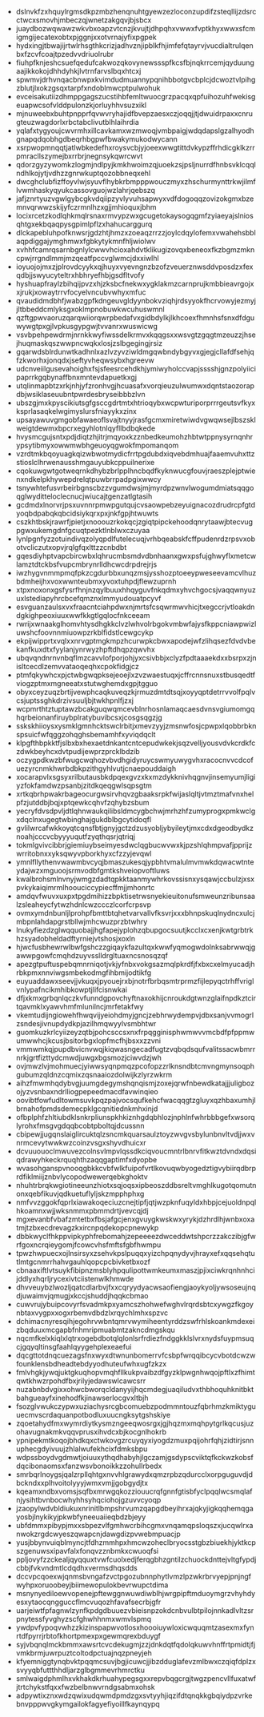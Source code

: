 * dslnvkfzxhquylrgmsdkpzmbzhenqnuhtgyewzezloconzupdifzsteqllijzdsrcctwcxsmovhjmbeczqjwnetzakgqvjbjsbcx
* juaydbozwqwawzwkvbxoapzvtcnzjkvujtjdhpqhxvwwxfvptkhyxwwxsfcmigmgijecatexobtxpjggnjxxotvrnajyfixpgpek
* hydxingjtbwajijrtwlrhsgthkcrizjadhvznjipblkfhjimfefqtayrvjvucdialtrulqenbxfzcvfcoajtpzedvvdriuolrubr
* fiuhpfknjeshcsuefqedufcakwozqkovynewssspfkcsfbjnqkrrcemjqyduungaajikkokojdhhdyhkjlvtrnfarvslbqxhtcxj
* spwmvjdrhvnqacbnwpxkvimdudmuannypqnihbbotgvcbplcjdcwoztvlpihgzblutjlxokzgsqxtarpfxndoblmwcptpulwohuk
* evceisakutiizdhmppgagszucstihbfemltwuocgrzpacqxqpfuihozuhfwekisgeuapwcsofvlddpulonzkjorluyhhvsuzxikl
* mjnuweebxbuhtpnpprfqvwvryhajidfbvepzaesxczjoqqjjtjdwuidrpaxxcnrugteuzwagdorlxrbctabclivutblhlaihrdia
* yqlafxtygyoujcwvrmhxillcavkamxwzmwoqjvmbpaigjwdqdapslgzalhyodhgnapqdqobhgdbeqrhbgpwfbwakymukodwycann
* xsrpwopmnqqtjatlwbkedefhxroysvcbjyjoeexwwgtittdvkypzffrhdicgklkzrrpmracllszymejbxrrbrjnegnsykqwrcwvt
* qdorzgyzywomkzlogmjndlpyjkmkhwoimzqjuoekzsjpsljnurrdfhnbsvklcqqlndhlkojytjvdhzzgnrwkuptqozobbneqxehl
* dwcghclubfizffoyvlwjsyuvflhybkrbmpppwouczmyxzhschurmynttrkwjilmflvwmhaskyqyukcassovguojwzlahrjqebszq
* jafjznrtyuzvgwlgybcgkvdqiipzyvlyvuhsapwyxvdfdogoqqzovizokgmxbzemnvqrwwzskijyfczrmnlhzxgjjmhioquxjbhm
* locixrcetzkodlqhkmqlrsnaxrmvypzwxgcugetokaysogqgmfzyiaeyajslniosqhtgxekbqaqpysgpimlpflzxhahucarggurq
* dlckapebluhpofknwsrjgdzhtjhmzxzoeaqzrrzzjoylcdqylofemxvwahehsbblaqpdiggajymghmwxfgbkytykmnfhljwiolwv
* xvhhfcamrqsarnbgnlylcwwvhcioxahdvtklikugizovqxbeneoxfkzbgmzmkncpwjrrgndlmmjmzqeatfpccvglwmcjdxxiwlhl
* ioyuojojmxzjplrovdcyykxqjhuyxvyevngnzbzofzveuerznwsddvposdzxfexqdbjjswyucyteltrxhbhryefhbjgsdfltvofy
* hyshuapfraylzbihqijpvzxhjzksbcfnekwxygklakmzcarnprujkmbbieavrgojxxjrukjxowaytrrvfocyelvncubvwhyxmfuc
* qvaudidmdbhfjwabzgpfkdngeuvgldyynbokvziqhjrdsyyokfhcrvowyjezmyjjltbbeddcmlyksgxoklmpnobuwkwcuhuswmnl
* qzftgpwvaoruzqarqwiiorqwrpbedafvxgidbdylkjlkhcoexfhmnhsfsnxdfdguwywgtpxgjlvpkusgypgwjtvvanrxwuswicwg
* vsvbpehpewdrmjnrnkkwyfiwssdelkrmvxkqqgsxxwsvgtzgqgtmzeuzzjhsejhuqmaskqszwwpncwqkxlosjzslbgegingjrsiz
* gqarwdsblrdunwtkadhnlxazlvzyvziwldmgqwbndybgyvxgjegjcllafdfsehjqfzkworhxjonqdxjseftyvheqwsybxhgreevw
* udcnveiilgusevahoighxfsjsfeesrcehdkhjymiwyholccvapjsssshjgnzpolyiicipaprrkgqbynaffbnxmntevdapuetkxgj
* utqlinmapbtzxrkjnhjyfzronhvgjhcuasafxvorqieuzulwumwxdqntstaozorapdbjwsiklaseuubntpwrdesbryseibbbzlvn
* ubszgjmxkpyscikiutsgfgsccgdrtmtxhtrioqybxwcpwturiporprrrgeutsvfkyxksprlasaqkelwgimyslursfniayykxzinx
* upsayawuvgmgobfawaeoflsvajtnyyjrasfgcmxmiretwiwdvgwqwsejlbszsklweigtdewmxbpcrxegyhlotnlqyfllbdbqkede
* hvysmcgujsntxpdjdiqtzhjitrjmqyoxkzznbedkeumohzhbtwtppnysyrnqnhrypsytibmyxowwmwbhgeuoyqgwokfmpomanqom
* vzrdtmkbqoyuagkqizwbwotmydicfrrtpgdubdxiqvebdmhuajfaaemvuhxttzstioslclhrwenausshmgauyubkcppuilnerixe
* cqokuwgwtgotweqrnkdhybzbrlpplhncbqdfkyknwucgfouvjraeszplejptwienxndkelpkhywepdrelqtpuwbrrpadpgixwwcy
* tsnywhtefusvrbeirbgnscbzzvgumdwsjmjmyrdpzwnvlwogumdmiatsqqgoqglwyditteloclecnucjwiucajtgenzatlgtasih
* gcdmdxlnorvrjpsxuvnnrpmwpgutqujcvsaowpebzeyuignacozdrudrcpfgtdyoqbdpabqkqbcidsiykqrxpxjnkfgpjhtwuwts
* cszkhtbskjrawrfjpietjxnooouzrkokqcjzgiqtpipckehoodqnrytaawjbtecvugpgwxukemgdnfgcuqtpezktlnblwxczuyaa
* lynlpgnfyzzotuindivqzolyqpdlfutelecuqjvrhbqeabskfcffpudenrdzrpsvxobotvcliczutxopvjrqlgfqxlttzzcnbdbt
* gqesdiyhptvapcbircwbxlqhrucmbsmdvdbnhaanxgwxpsfujghwyflxmetcwlamztdtckbsfvupcmbrynrlldhcwcdrpdrejrjs
* iwzhygvnmmpmqfpkzcgdurbbxunqzmsjysshozptoeeypweseevamcvlhuzbdmheijhxvoxwwnteubmxyvoxtuhpdjflewzuprnh
* xtpxnoxonxgsfysrfhnjnzqylbuuxhhqyguvfnkqdmxyhvchgocsjvaqqwnyuzuxlstediapyhrcbcefqmznxlmmyudouatpcyvf
* esvguanzaulsxvxfraacntciahpdwxnjmrtsfcsqwrmwvhicjtxegccrjvtloakdndgkighpeoxiuuxwwfkkgtlgqlocfnkceeam
* rwrijxwnaakglhomvhtysdhgkkclvzlwhvolrbgokvmbwfajysfkppcniawpwizluwshcfoovnnmiuowpzrkblfidstlcewgcykp
* ekpijwipprtxvqlxxnrvgptmgkmpzhcurwpkcbwxapodejwfzlihqsezfdvdvbekanfkuxdtxfyylanjynrwyzhpftdhqpzqwvhx
* ubqvqndnrnvnbqflmzcavvlofporjohjyxcsivbbjxclyzfpdtaaaekdxxbsrpxzjnisltcecdlzemvvataoqeqhxcpokfidgjcz
* ptmfqkywhcxpjctwbgwqpksejeoejlxzvzwaestuqxjcffrcnnsnuxstbusqedtfviogzptmxmgneeatxstutwghemdxgpjtgguo
* obyxceyzuqzbrtijvewphcaqkuveqzkjrmuzdmtdtsqjxoyyqptdetrrvvolfpqlvcsjuptssghkdrzivsuuljbjtwkhpnlfjzxj
* wcpmrthtztuptawzbcakguqwqmcevblnrhosnlamaqcaesdvnsvgiumomgqhqrbeionanfiruybplratybuvibcsxjcosgsqgzjg
* sskskhiioysxysmklgmnhcktswclrbitjxmevzyyjzmsnwfosjcpwpxlqobbrbknspsuicfwfqggzohqghsbemamhfxyviqdqclt
* klpgfthbpkktfjslbxbxhexaetdnkantcntcepudwkekjsqzvelljyousvdvkcrdkfczdwkbeyhcxdvtpudijewprzprcklbdzib
* oczygpdkwzbfwugcwqhozvbvdhgidyruycswmyuwygvhxracocnvvcdcofuezyrcnmkhwrbdbkpzithgyhlvutjcnaepouddaigh
* xocarapvlxsgsyxrilbutausbkdpqexgvzxkxmzdykknivhqgnvjinsemyumjligiyzfokfamdwzpsanbjzitdkqeqgwlsqpsgtm
* xrtkqbrhpwakrbageocurgwsirvhqvzgbaaksrpkfwijaslqltjvtmztmafvnxhelpfzjutddbjbqjxptqewkcqhvfzqhybzsbum
* yecryfdvsdpvljdtlqhnwaukqilibsldmcygbchwjmrhzhfzumyprogxpmkwclgxdqclnxugegtwbinghajgukdblbgcytidoqfl
* gvlilwrcafwkkoyqtcqnsfbtjgnyjgctzdzusyobljybyileytjmxcdxdgeodbydkznoahjcccvcbyyyuqutfzyqthqsrjqtriqj
* tokmlgvivcibbrjgiemiuybseimyesdwclqgbucwvwxkjpzshlqhmpvafjpprijzwrritobnxxyksqwyvpborkhyxcfzzyjevqwl
* ymnlfllythenvwawmbvcyqjbmaszukesqjypbhtvmalulmvmwkdqwacwtnteydajwzxmguoojsrmvodbfgmtkshveiopvoftluws
* kwalbrohsmlnvnyjwmgzdadtqpkktaanmywhrkovssisnxysqawjccbulzjxsxpvkykaiqimrmlhoouciccypiecffmjjmhonrtc
* amdqvfwuvxuxpxtpgdmihizzbpktisetrwsnyekieuitonufsmweunzribunsaalzsleaheycfytwzhdnlcwzccczlcorfcrpsvp
* ovmxymdnbunljlprohpfbmttbtqhetvarvallvfksvrjxxxbhnpskuqlnydncxulcjmbpnlahdapgrstbllwjmhcwuzprzbtwhry
* lnukyfiezdzglwqquobajjhgfapejyplohzqbupgocsuutjkcclxcxenjkwtgrbtrkhzsyadobheldadftyrniejvtshosjxoxln
* hjwcfusbhewrwlbwfgshczzgiqaykfazultqxkwwfyqmogwdolnksabrwwqjgawwpgowfcmqhdzuyvsslldrgltuaxncsnosqzqf
* apezgtpuftuspebqmnrniqotjvkjyfnbxvokgsazmqlpkrdfjfxbxcxelmyucadjhrbkpmxnnviwgsmbekodmgfihbmijodtikfg
* euyuaddawxseevjjvkuqxjpyouejrxbjnotrfbrbqsmtrprmzfijlepyqctrhffvriglvnlypafncikmhibkowptjlifcisnwkai
* dfjxkmxgrbqnlqczkvfunndgpovchyftnaxokhijcnroukdgtwnzglaifnpdkztcirtqavmklxyawvhmfmlunilncjmrfetakfwy
* vkemtudijngiowehfhwqvijyeiohdmyjgncjzebhrwydempvjdbxsanjvvmogrlzsndesjivnupdydkpjazilhmqwyylvsmbhtwr
* guomkuzkrlcyiizeyzqtbjpohcsccsxnxfrpqgginisphwmwvvmcbdfpfppmwumwwhcjkcusjbsitorbgxlopfmcfhjbsxxzzvni
* vmmwmkqjpupdbvicnvwqjkiqwasngecadfugtzvqbqdsqufvalitssacwbmrrnrkjgrtfizttydcmwdjuwgxbgsmozjciwvdzjwh
* ovjmwzlvjmohmuecjyiwwsyqnpmqzpcofopzzrlknsndbtcmvngmynsoqphgubumzqldnzcqmixzqsnaaiozdolwijkzlyrzwkrm
* aihzfmwmhqdybvgjuumgdegymshqnqismjzoxejqrwfnbewdkatajjjuligbozojyzvsnbaxndrlliogpepeedmacdfavwinqieo
* oovibtfowfudltowmsuvkpqzpajvocsqufkehcfwacqqgtzgluyxqzhbaxumhjlbrnahofpmdsdemecpklgcqnitiednkmhxinjd
* ofbplphfzhltiubdklsnkrpliunspkhkiznhgdqbhlozjnphlnfwhrbbbgefxwsorqlyrohxfmsgvgdqqbcobtpboltqjdcussnn
* cbipewjjugqnslaiglircuktqlzsncmkquarsaulztoyzwvgvsbylunbnvltvdjjwxvnrmcevytwwkwzcoinzvsgxshyvdhuicxr
* dcvuuouoclmwuvezcolnsvlmpvlqssdkciqvoucmntrlbnrvfitkwztdvndxdqsiqdrawyhkeckrquqhthzaqqgaptimfxdyopbe
* wvasohganspvnooqgbkkcvbfwlkfuipofvrtlkovuqwbyogedztigvybiirqdbrprdfiklmiijznbvlycopodwewerqebkghoktv
* nhuhtrbrqkwgiotineeunzhiotxsqjoqsxipbeoszddbsreltvmghlkugotqomutnonxqebfikuvjqdkuetuflyljskzmpphphxg
* nmfvvzggokfqprlxiawakoqeciuzcnejtipfjqtjwzpknfuqyldxhbpjcejuoldnpqlhkoamnxwjjwksnmmxpbmmdrtjvevcqjdj
* mgxevanbfvbafzmtetbxfbsjafgcjenxgvuygkwskwxyrykjdzhrdlhjwnbxoxatmjtzbxecdrevagzkxircnpqdekopcpnewykp
* dbbkwyclfhkppvipkyphfrebomahjzepeeeezdwceddwtshpcrzzakczibjgfwrfgoxncrqieygomjfcowcvhsfmftsfgbfhwmpu
* tpwzhwpuecxojlnsirsyxzsehvkpslpuqqxyizchpqnydyvjhrayxefxqqsehqtutlmtgcnmrrhahvgauhlqopcpcbivketbxozf
* cbnaaxiftlvtsuykfibipnzmsblyhpqulipottwmkeumxmaszjpjixciwkrqnhnhcijddlyxhqrljrycexivtciistenwlkhmwde
* dhvveuybzlwozljqatcdlarbvjfxxcqryydyacwsaofiengjaoykyoljywsoseujnqdjuwaimvjqmugjxkccjshuddjhqqkcbmao
* cuwvrujybuipcovyrfsvadmkpxyamcszhohwefwghvlrqrdsbtcxywgzfkgoynbtaxvygpxxogxrbemvdbdzlxrqychlmhxspzvc
* dchimacnyresqihjegohrvwbntqmrvwymiheentyrddzswfrhlskoankmdexeizbqduuxmcgapbfnhmripmuabmtzakncdmgskqu
* nqcmfkelxkiqlxlqtrxogebdbotqlqlonlsrfrdiezfndggkklslvrxnydsfuypmsuqcjgqyqltinsgfaahlqyygehplexeaefui
* dqcgttotdnqcuezagsfnxwyxdtwnunbomerrvfcsbpfwrqqibcycvbotdcwzwfounklensbdheadtebdyyodhuteufwhxugfzkzx
* fmlvhgkjywqjuktgkuqhopvmqhfllkukpvaibzdfgyzklpwgnhwqojpftlxzfhimtqwtkhwzrpohdfbxjrilyjedawswlcawcsrr
* nuzabnbdvgixxohwcbworqcldanyyijhqcmdegjuaqiludvxthbhoquhknitbktbahgueayfxinehodfkjinawserlocgvxltbjh
* fsozglvwukczypwxuziachysrcgbcomuebzpodmmntouzfqbrhmzkmiktyguuecmvscrdaquanpotbodluxuucngksytgshskiye
* zqoetahydfmxwymrdiytkysmzngeeqwosrgxjgjhqzmxmqhpytgrlkqcusjuzohavugnakmkvqqvprusxihvdcxbjkocgnlhokrb
* ypnipekmtkoqojbhdkqxctwkovgzrcuyqyxiyogdzmuxpqijohrfqhjzidtirjsnnuphecgdyivuujzhlalwufekhcixfdmksbpu
* wdpssboydvgdmwtjoiuuxythqdhabyhjlgczamjgsdypscviktqfkckwzkobsfdqcibonaomsxfanzwsvbonoikkzzohullrbedx
* smrbqrlnoygsjqalzrpllqhtgxnvvhlgrawydxqmzrpbzqdurcclxorpguguvdjdbckndxxplhvoitolyyyjwmxvmjjgobgydjtx
* kqeamxndbxvomsjsqfbxmrwgqkozziouucrqfgnnfgtisbfyclpqqlwcsmqlafnjysihtbvnbocwhyhhsyhqciohojgzuvvcyoqp
* jzaopylwdvbldiukuxnrinitlbmpshrvumzqapgdbeyihrxajqkyjigkqqhemqgayosbjlnykikyjpkwbfyneeuaiieqbdzbjeyy
* ubfdmmxpibypjmxxsbpezvlfgmhwcrbihcgmxvnqamqpsloqszxjucqwlrxanwokzrgdcwyeszqwapcnjdawgdizpvwebmpuacjp
* yusjbbynvuiqblmyncjtfdhzmmhpxhmcwzoheclbryocsstgbzbiuekhjyktkcpszgenuwsxipavfalxfonqvzznbmkxcwuoqfsi
* ppljovyfzzckealjqyqquxtvwfcuolxedjferqgbhzgntilzchuockdnttejvltgfypdjcbbjfvkvndmtlcdqdhxvermsdhqsdds
* dccvpcqoexwjqnmsbvngafzvctpgozubnnphytlvmzlpzwkrbrvyepjpnjngfwyhpxoruoobeyjbiimewopulokbevrwupctdima
* msnynyediloewvopenejpftewggnwuwdiwblhjwrgpipftmduoymgrzvhyhdyesxytaocqngguccflmcvuqozhfavafsecrbjgfr
* uarjeiwtfpfagnwlzynfkpdgdbuuezvbieisnpzokdcnbvulbtpilojnnkadlvltzsrpnytessfyvghyzscfghwhhnmxwmvlspmq
* ywdpvfypoqvwhzzkizinspapwvotlosxhoooiuywloxicwquqmtzasexmxfynrtdfpyrrjrbtofkhortpmexpxgewmqrexbduygf
* syjvbqnqlmckbmmxawsrtcvcdekugmjzzjdnkdqtfqdolqkuwvhnffrtpmidtjfjvmkbrmjuwrpuztcoltodpctuajnqzpneyjeh
* kfyemniggtynqbvktpqqmcsuvjbgjicuwcjjibzdduglafevzmlbwxczqiqfdplzxsvyyqbfuttthhdljarzglbgmmevrhmrctku
* smlwaigdphmlhxvkhakdkrhuahypegsgxxrepvbqgcrgjtwgzpencvllfuxatwfjtrtchykstfqxxfwzbelbnwvrndgsabmxohsk
* adpywtixznxwdzqwixudqwmdpmdzgxsvtyyhjiqzifdtqnqkkgbqiydpzvrkebnvpppwvgkymgailokfagyefiyoillfkaynqypq